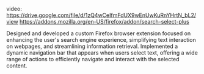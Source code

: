 video: https://drive.google.com/file/d/1zQ4wCeIfmFdUX9wEnUwKuRnYHrtN_bL2/view
https://addons.mozilla.org/en-US/firefox/addon/search-select-plus 

Designed and developed a custom Firefox browser extension focused on enhancing the user's search engine experience, simplifying text interaction on webpages, and streamlining information retrieval.
Implemented a dynamic navigation bar that appears when users select text, offering a wide range of actions to efficiently navigate and interact with the selected content.
